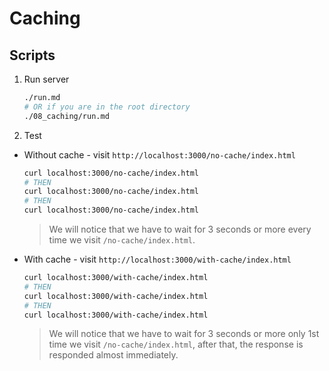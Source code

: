 # Caching

## Scripts

1. Run server

    ```bash
    ./run.md
    # OR if you are in the root directory
    ./08_caching/run.md
    ```

2. Test

- Without cache - visit `http://localhost:3000/no-cache/index.html`

    ```bash
    curl localhost:3000/no-cache/index.html
    # THEN
    curl localhost:3000/no-cache/index.html
    # THEN
    curl localhost:3000/no-cache/index.html
    ```

    > We will notice that we have to wait for 3 seconds or more every time we visit `/no-cache/index.html`.

- With cache - visit `http://localhost:3000/with-cache/index.html`

    ```bash
    curl localhost:3000/with-cache/index.html
    # THEN
    curl localhost:3000/with-cache/index.html
    # THEN
    curl localhost:3000/with-cache/index.html
    ```

    > We will notice that we have to wait for 3 seconds or more only 1st time we visit `/no-cache/index.html`, after that, the response is responded almost immediately.
